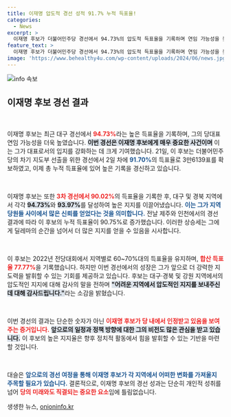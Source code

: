 ```yaml
---
title: 이재명 압도적 경선 성적 91.7% 누적 득표율!
categories:
  - News
excerpt: >
  이재명 후보가 더불어민주당 경선에서 94.73%의 압도적 득표율을 기록하며 연임 가능성을 높였다. 그는 과거보다 상향된 투표율에 놀라움을 감추지 못하며 책임감을 밝혔다.
feature_text: >
  이재명 후보가 더불어민주당 경선에서 94.73%의 압도적 득표율을 기록하며 연임 가능성을 높였다. 그는 과거보다 상향된 투표율에 놀라움을 감추지 못하며 책임감을 밝혔다.
image: 'https://www.behealthy4u.com/wp-content/uploads/2024/06/news.jpg'
---
```


<p><img src="https://www.behealthy4u.com/wp-content/uploads/2024/06/news.jpg" alt="info 속보" /></p>

<h2 data-ke-size="size26">이재명 후보 경선 결과</h2>

<p data-ke-size="size16">&nbsp;</p>

<p>이재명 후보는 최근 대구 경선에서 <b><span style="color: #ee2323;">94.73%</span></b>라는 높은 득표율을 기록하며, 그의 당대표 연임 가능성을 더욱 높였습니다. <b><span style="background-color: #21538527;">이번 경선은 이재명 후보에게 매우 중요한 사건이며</span></b> 이는 그가 대표로서의 입지를 강화하는 데 크게 기여했습니다. 21일, 이 후보는 더불어민주당의 차기 지도부 선출을 위한 경선에서 2일 차에 <b><span style="color: #1a5490;">91.70%</span></b>의 득표율로 3만6139표를 확보하였고, 이제 총 누적 득표율에 있어 높은 기록을 경신하고 있습니다.</p>

<p data-ke-size="size16">&nbsp;</p>

<p>이재명 후보는 또한 <b><span style="color: #ee2323;">3차 경선에서 90.02%</span></b>의 득표율을 기록한 후, 대구 및 경북 지역에서 각각 <b><span style="background-color: #21538527;">94.73%</span></b>와 <b><span style="background-color: #21538527;">93.97%</span></b>를 달성하여 높은 지지를 이끌어냈습니다. <b><span style="color: #1a5490;">이는 그가 지역 당원들 사이에서 많은 신뢰를 얻었다는 것을 의미합니다.</span></b> 전날 제주와 인천에서의 경선 결과에 따라 이 후보의 누적 득표율이 90.75%로 증가했습니다. 이러한 상승세는 그에게 딜레마의 순간을 넘어서 더 많은 지지를 얻을 수 있음을 시사합니다.</p>

<p data-ke-size="size16">&nbsp;</p>

<p>이 후보는 2022년 전당대회에서 지역별로 60~70%대의 득표율을 유지하며, <b><span style="color: #ee2323;">합산 득표율 77.77%</span></b>을 기록했습니다. 하지만 이번 경선에서의 성장은 그가 앞으로 더 강력한 지도력을 발휘할 수 있는 기회를 제공하고 있습니다. 후보는 대구·경북 및 강원 지역에서의 압도적인 지지에 대해 감사의 말을 전하며 <b><span style="background-color: #21538527;">"어려운 지역에서 압도적인 지지를 보내주신 데 대해 감사드립니다."</span></b>라는 소감을 밝혔습니다.</p>

<p data-ke-size="size16">&nbsp;</p>

<p>이번 경선의 결과는 단순한 숫자가 아닌 <b><span style="color: #ee2323;">이재명 후보가 당 내에서 인정받고 있음을 보여주는 증거입니다.</span></b> <b><span style="background-color: #21538527;">앞으로의 일정과 정책 방향에 대한 그의 비전도 많은 관심을 받고 있습니다.</span></b> 이 후보의 높은 지지율은 향후 정치적 활동에서 힘을 발휘할 수 있는 기반을 마련할 것입니다. </p>

<p data-ke-size="size16">&nbsp;</p>

<p>대슬은 <b><span style="color: #1a5490;">앞으로의 경선 여정을 통해 이재명 후보가 각 지역에서 어떠한 변화를 가져올지 주목할 필요가 있습니다.</span></b> 결론적으로, 이재명 후보의 경선 성과는 단순히 개인적 성취를 넘어 <b><span style="color: #ee2323;">당의 미래와도 직결되는 중요한 요소</span></b>임에 틀림없습니다.</p>
생생한 뉴스, <a href="https://onioninfo.kr" rel="dofollow">onioninfo.kr</a>


